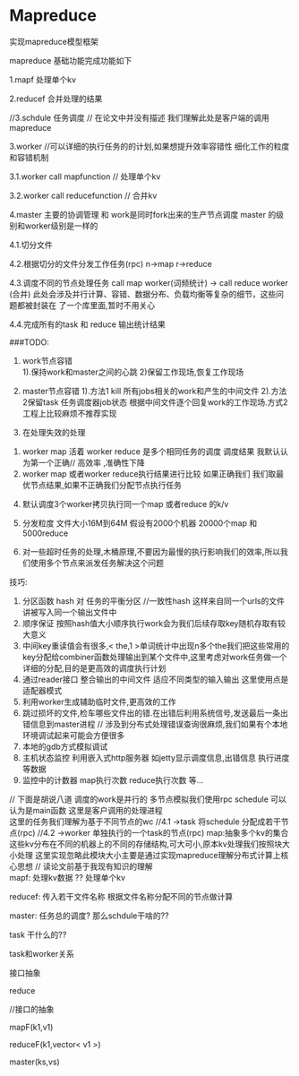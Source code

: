 # Mapreduce
实现mapreduce模型框架




mapreduce 基础功能完成功能如下

1.mapf     处理单个kv

2.reducef  合并处理的结果

//3.schdule  任务调度  // 在论文中并没有描述  我们理解此处是客户端的调用 mapreduce

3.worker //可以详细的执行任务的的计划,如果想提升效率容错性 细化工作的粒度和容错机制

3.1.worker  call mapfunction // 处理单个kv

3.2.worker call reducefunction // 合并kv

4.master  主要的协调管理  和 work是同时fork出来的生产节点调度
master 的级别和worker级别是一样的  

4.1.切分文件   

4.2.根据切分的文件分发工作任务(rpc)  n->map     r->reduce

4.3.调度不同的节点处理任务  call map worker(词频统计)  ->  call reduce worker (合并)
  此处会涉及并行计算、容错、数据分布、负载均衡等复杂的细节，这些问题都被封装在 了一个库里面,暂时不用关心

4.4.完成所有的task 和 reduce  输出统计结果



###TODO:
1. work节点容错   
  1).保持work和master之间的心跳
  2)保留工作现场,恢复工作现场


2. master节点容错
  1).方法1 kill 所有jobs相关的work和产生的中间文件
  2).方法2保留task 任务调度器job状态 根据中间文件逐个回复work的工作现场.方式2工程上比较麻烦不推荐实现

3. 在处理失效的处理
  1) worker map 活着 worker reduce 是多个相同任务的调度 调度结果 我默认认为第一个正确// 高效率 ,准确性下降
  2) worker map 或者worker reduce执行结果进行比较 如果正确我们 我们取最优节点结果,如果不正确我们分配节点执行任务

4. 默认调度3个worker拷贝执行同一个map 或者reduce 的k/v
5. 分发粒度  文件大小16M到64M 
假设有2000个机器  20000个map 和 5000reduce

6. 对一些超时任务的处理,木桶原理,不要因为最慢的执行影响我们的效率,所以我们使用多个节点来派发任务解决这个问题


技巧:
1. 分区函数
hash 对 任务的平衡分区  //一致性hash
这样来自同一个urls的文件讲被写入同一个输出文件中
2. 顺序保证
按照hash值大小顺序执行work会为我们后续存取key随机存取有较大意义
3. 中间key重读值会有很多,< the,1 >单词统计中出现n多个the我们把这些常用的key分配给combiner函数处理输出到某个文件中,这里考虑对work任务做一个详细的分配,目的是更高效的调度执行计划
4. 通过reader接口  整合输出的中间文件  适应不同类型的输入输出
这里使用点是适配器模式
5. 利用worker生成辅助临时文件,更高效的工作
6. 跳过损坏的文件,检车哪些文件出的错.在出错后利用系统信号,发送最后一条出错信息到master进程
// 涉及到分布式处理错误查询很麻烦,我们如果有个本地环境调试起来可能会方便很多
7. 本地的gdb方式模拟调试
8. 主机状态监控  利用嵌入式http服务器 如jetty显示调度信息,出错信息
执行进度等数据
9. 监控中的计数器  map执行次数  reduce执行次数 等...




// 下面是胡说八道
调度的work是并行的
多节点模拟我们使用rpc
schedule  可以认为是main函数  这里是客户调用的处理进程  
这里的任务我们理解为基于不同节点的wc
//4.1 ->task  将schedule 分配成若干节点(rpc)
//4.2 ->worker  单独执行的一个task的节点(rpc)
map:抽象多个kv的集合  这些kv分布在不同的机器上的不同的存储结构,可大可小,原本kv处理我们按照块大小处理
这里实现忽略此模块大小主要是通过实现mapreduce理解分布式计算上核心思想
// 读论文前基于我现有知识的理解  
mapf:  处理kv数据   ??  处理单个kv

reducef:  传入若干文件名称   根据文件名称分配不同的节点做计算   

master:  任务总的调度?  那么schdule干啥的??

task 干什么的?? 

task和worker关系

接口抽象

reduce







//接口的抽象



mapF(k1,v1)

reduceF(k1,vector< v1 >)

master(ks,vs)

 
